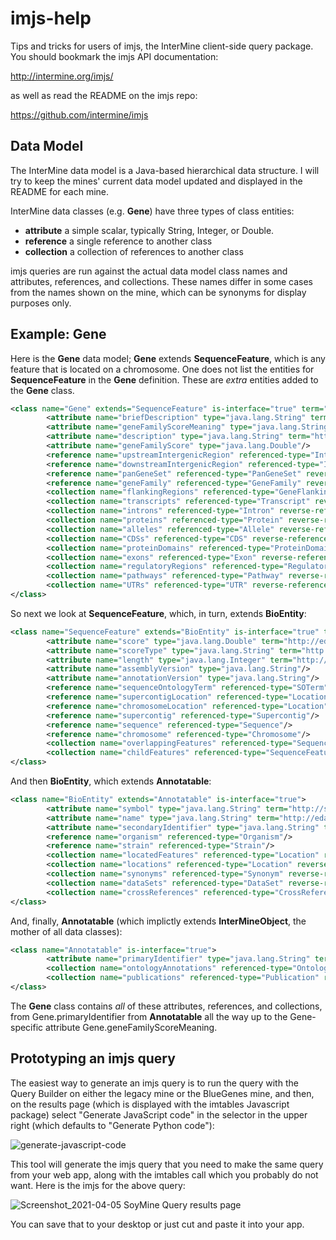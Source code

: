 # imjs-help
Tips and tricks for users of imjs, the InterMine client-side query package. You should bookmark the imjs API documentation:

http://intermine.org/imjs/

as well as read the README on the imjs repo:

https://github.com/intermine/imjs

## Data Model
The InterMine data model is a Java-based hierarchical data structure. I will try to keep the mines' current data model updated and displayed in the README for each mine.

InterMine data classes (e.g. **Gene**) have three types of class entities:
- **attribute** a simple scalar, typically String, Integer, or Double.
- **reference** a single reference to another class
- **collection** a collection of references to another class

imjs queries are run against the actual data model class names and attributes, references, and collections. These names differ in some cases from the names shown on the mine, which can be synonyms for display purposes only.

## Example: Gene
Here is the **Gene** data model; **Gene** extends **SequenceFeature**, which is any feature that is located on a chromosome. One does not list the entities for **SequenceFeature** in the **Gene** definition. These are *extra* entities added to the **Gene** class.
```xml
<class name="Gene" extends="SequenceFeature" is-interface="true" term="http://purl.obolibrary.org/obo/SO:0000704">
        <attribute name="briefDescription" type="java.lang.String" term="http://semanticscience.org/resource/SIO_000136"/>
        <attribute name="geneFamilyScoreMeaning" type="java.lang.String"/>
        <attribute name="description" type="java.lang.String" term="http://semanticscience.org/resource/SIO_000136"/>
        <attribute name="geneFamilyScore" type="java.lang.Double"/>
        <reference name="upstreamIntergenicRegion" referenced-type="IntergenicRegion"/>
        <reference name="downstreamIntergenicRegion" referenced-type="IntergenicRegion"/>
        <reference name="panGeneSet" referenced-type="PanGeneSet" reverse-reference="genes"/>
        <reference name="geneFamily" referenced-type="GeneFamily" reverse-reference="genes"/>
        <collection name="flankingRegions" referenced-type="GeneFlankingRegion" reverse-reference="gene"/>
        <collection name="transcripts" referenced-type="Transcript" reverse-reference="gene"/>
        <collection name="introns" referenced-type="Intron" reverse-reference="genes"/>
        <collection name="proteins" referenced-type="Protein" reverse-reference="genes"/>
        <collection name="alleles" referenced-type="Allele" reverse-reference="gene"/>
        <collection name="CDSs" referenced-type="CDS" reverse-reference="gene"/>
        <collection name="proteinDomains" referenced-type="ProteinDomain"/>
        <collection name="exons" referenced-type="Exon" reverse-reference="gene"/>
        <collection name="regulatoryRegions" referenced-type="RegulatoryRegion" reverse-reference="gene"/>
        <collection name="pathways" referenced-type="Pathway" reverse-reference="genes"/>
        <collection name="UTRs" referenced-type="UTR" reverse-reference="gene"/>
</class>
```
So next we look at **SequenceFeature**, which, in turn, extends **BioEntity**:
```xml
<class name="SequenceFeature" extends="BioEntity" is-interface="true" term="http://purl.obolibrary.org/obo/SO:0000110">
        <attribute name="score" type="java.lang.Double" term="http://edamontology.org/data_1772"/>
        <attribute name="scoreType" type="java.lang.String" term="http://ncicb.nci.nih.gov/xml/owl/EVS/Thesaurus.owl#C25284"/>
        <attribute name="length" type="java.lang.Integer" term="http://semanticscience.org/resource/SIO_000041"/>
        <attribute name="assemblyVersion" type="java.lang.String"/>
        <attribute name="annotationVersion" type="java.lang.String"/>
        <reference name="sequenceOntologyTerm" referenced-type="SOTerm"/>
        <reference name="supercontigLocation" referenced-type="Location"/>
        <reference name="chromosomeLocation" referenced-type="Location"/>
        <reference name="supercontig" referenced-type="Supercontig"/>
        <reference name="sequence" referenced-type="Sequence"/>
        <reference name="chromosome" referenced-type="Chromosome"/>
        <collection name="overlappingFeatures" referenced-type="SequenceFeature"/>
        <collection name="childFeatures" referenced-type="SequenceFeature"/>
</class>
```
And then **BioEntity**, which extends **Annotatable**:
```xml
<class name="BioEntity" extends="Annotatable" is-interface="true">
        <attribute name="symbol" type="java.lang.String" term="http://semanticscience.org/resource/SIO_000105"/>
        <attribute name="name" type="java.lang.String" term="http://edamontology.org/data_2099"/>
        <attribute name="secondaryIdentifier" type="java.lang.String" term="http://semanticscience.org/resource/SIO_000675"/>
        <reference name="organism" referenced-type="Organism"/>
        <reference name="strain" referenced-type="Strain"/>
        <collection name="locatedFeatures" referenced-type="Location" reverse-reference="locatedOn"/>
        <collection name="locations" referenced-type="Location" reverse-reference="feature"/>
        <collection name="synonyms" referenced-type="Synonym" reverse-reference="subject"/>
        <collection name="dataSets" referenced-type="DataSet" reverse-reference="bioEntities"/>
        <collection name="crossReferences" referenced-type="CrossReference" reverse-reference="subject"/>
</class>
```
And, finally, **Annotatable** (which implictly extends **InterMineObject**, the mother of all data classes):
```xml
<class name="Annotatable" is-interface="true">
        <attribute name="primaryIdentifier" type="java.lang.String" term="http://semanticscience.org/resource/SIO_000675"/>
        <collection name="ontologyAnnotations" referenced-type="OntologyAnnotation" reverse-reference="subject"/>
        <collection name="publications" referenced-type="Publication" reverse-reference="entities"/>
</class>
```
The **Gene** class contains *all* of these attributes, references, and collections, from Gene.primaryIdentifier from **Annotatable** all the way up to the Gene-specific attribute Gene.geneFamilyScoreMeaning.

## Prototyping an imjs query
The easiest way to generate an imjs query is to run the query with the Query Builder on either the legacy mine or the BlueGenes mine, and then, on the results page (which is displayed with the imtables Javascript package) select "Generate JavaScript code" in the selector in the upper right (which defaults to "Generate Python code"):

![generate-javascript-code](https://user-images.githubusercontent.com/5657219/113608202-7bbf3c80-9607-11eb-931f-b972f3a0cb2a.jpg)

This tool will generate the imjs query that you need to make the same query from your web app, along with the imtables call which you probably do not want. Here is the imjs for the above query:

![Screenshot_2021-04-05 SoyMine Query results page](https://user-images.githubusercontent.com/5657219/113608500-e5d7e180-9607-11eb-8fa0-cd6ca9b0d21c.png)

You can save that to your desktop or just cut and paste it into your app.
